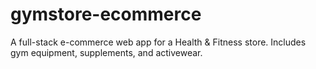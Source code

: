 # gymstore-ecommerce
A full-stack e-commerce web app for a Health &amp; Fitness store. Includes gym equipment, supplements, and activewear.
